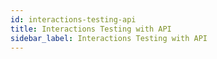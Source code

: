 ```yaml
---
id: interactions-testing-api
title: Interactions Testing with API
sidebar_label: Interactions Testing with API
---
```


